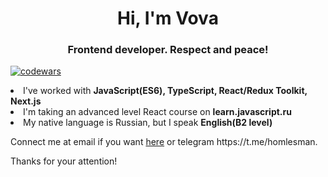 <h1 align="center">Hi, I'm Vova
<h3 align="center">Frontend developer. Respect and peace!</h3>
  
[![codewars](https://www.codewars.com/users/Pirate_of_dark_water/badges/large)](https://www.codewars.com/users/username)

<li>I've worked with <b>JavaScript(ES6), TypeScript, React/Redux Toolkit, Next.js</b></li>
<li>I'm taking an advanced level React course on <a href"https://learn.javascript.ru/courses/react" target="_blank"><b>learn.javascript.ru</b></a></li>
<li>My native language is Russian, but I speak <b>English(B2 level)</b></li>


<p>Connect me at email if you want <a href="mailto:vladimirplyukhin89@gmail.com">here</a>
or telegram https://t.me/homlesman.</p>
<p>Thanks for your attention!</p>


